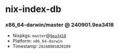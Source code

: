 # nix-index-db
### x86_64-darwin/master @ 240901.9ea3418
- Nixpkgs: `master`@[`9ea3418`](https://github.com/NixOS/nixpkgs/commit/9ea3418b171ba790b70dbc7695183eb3cf882afd)
- Platform: `x86_64-darwin`
- Timestamp: `20240901020109`
